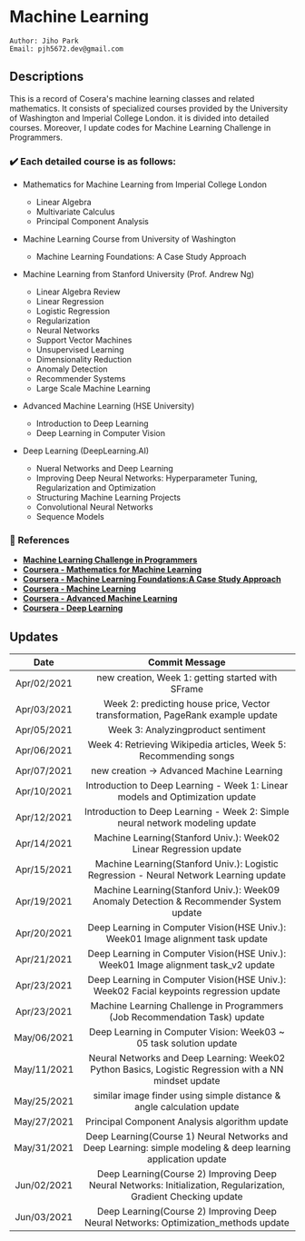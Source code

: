 # Machine Learning
````
Author: Jiho Park
Email: pjh5672.dev@gmail.com
````

## Descriptions
This is a record of Cosera's machine learning classes and related mathematics. It consists of specialized courses provided by the University of Washington and Imperial College London. it is divided into detailed courses. Moreover, I update codes for Machine Learning Challenge in Programmers.      
  
### ✔️ Each detailed course is as follows:   
- Mathematics for Machine Learning from Imperial College London     
    - Linear Algebra
    - Multivariate Calculus
    - Principal Component Analysis  

- Machine Learning Course from University of Washington   
    - Machine Learning Foundations: A Case Study Approach

- Machine Learning from Stanford University (Prof. Andrew Ng)  
    - Linear Algebra Review
    - Linear Regression 
    - Logistic Regression
    - Regularization
    - Neural Networks
    - Support Vector Machines
    - Unsupervised Learning
    - Dimensionality Reduction
    - Anomaly Detection
    - Recommender Systems
    - Large Scale Machine Learning

- Advanced Machine Learning (HSE University)
    - Introduction to Deep Learning
    - Deep Learning in Computer Vision

- Deep Learning (DeepLearning.AI)
    - Nueral Networks and Deep Learning
    - Improving Deep Neural Networks: Hyperparameter Tuning, Regularization and Optimization
    - Structuring Machine Learning Projects
    - Convolutional Neural Networks
    - Sequence Models


### :memo: References
- **[Machine Learning Challenge in Programmers](https://programmers.co.kr)** 
- **[Coursera - Mathematics for Machine Learning](https://www.coursera.org/specializations/mathematics-machine-learning?)**  
- **[Coursera - Machine Learning Foundations:A Case Study Approach](https://www.coursera.org/learn/ml-foundations?specialization=machine-learning)**    
- **[Coursera - Machine Learning](https://www.coursera.org/learn/machine-learning)**   
- **[Coursera - Advanced Machine Learning](https://www.coursera.org/specializations/aml)**   
- **[Coursera - Deep Learning](https://www.coursera.org/specializations/deep-learning)**    


## Updates
| Date | Commit Message |
|:----:|:----:|
| Apr/02/2021 | new creation, Week 1: getting started with SFrame |
| Apr/03/2021 | Week 2: predicting house price, Vector transformation, PageRank example update |
| Apr/05/2021 | Week 3: Analyzingproduct sentiment | 
| Apr/06/2021 | Week 4: Retrieving Wikipedia articles, Week 5: Recommending songs | 
| Apr/07/2021 | new creation -> Advanced Machine Learning | 
| Apr/10/2021 | Introduction to Deep Learning - Week 1: Linear models and Optimization update | 
| Apr/12/2021 | Introduction to Deep Learning - Week 2: Simple neural network modeling update | 
| Apr/14/2021 | Machine Learning(Stanford Univ.): Week02 Linear Regression update |
| Apr/15/2021 | Machine Learning(Stanford Univ.): Logistic Regression - Neural Network Learning update |
| Apr/19/2021 | Machine Learning(Stanford Univ.): Week09 Anomaly Detection & Recommender System update |
| Apr/20/2021 | Deep Learning in Computer Vision(HSE Univ.): Week01 Image alignment task update |
| Apr/21/2021 | Deep Learning in Computer Vision(HSE Univ.): Week01 Image alignment task_v2 update |
| Apr/23/2021 | Deep Learning in Computer Vision(HSE Univ.): Week02 Facial keypoints regression update |
| Apr/23/2021 | Machine Learning Challenge in Programmers (Job Recommendation Task) update |
| May/06/2021 | Deep Learning in Computer Vision: Week03 ~ 05 task solution update |
| May/11/2021 | Neural Networks and Deep Learning: Week02 Python Basics, Logistic Regression with a NN mindset update |
| May/25/2021 | similar image finder using simple distance & angle calculation update |
| May/27/2021 | Principal Component Analysis algorithm update |
| May/31/2021 | Deep Learning(Course 1) Neural Networks and Deep Learning: simple modeling & deep learning application update |
| Jun/02/2021 | Deep Learning(Course 2) Improving Deep Neural Networks: Initialization, Regularization, Gradient Checking update |
| Jun/03/2021 | Deep Learning(Course 2) Improving Deep Neural Networks: Optimization_methods update |